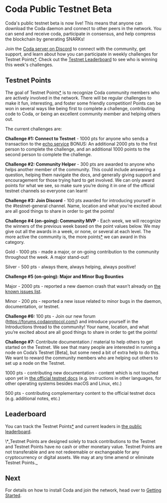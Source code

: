 # Coda Public Testnet Beta

Coda's public testnet beta is now live! This means that anyone can download the Coda daemon and connect to other peers in the network. You can send and receive coda, participate in consensus, and help compress the blockchain by generating SNARKs!

Join the [Coda server on Discord](http://bit.ly/CodaDiscord) to connect with the community, get support, and learn about how you can participate in weekly challenges for Testnet Points[\*](#disclaimer). Check out the [Testnet Leaderboard](#leaderboard) to see who is winning this week's challenges.

## Testnet Points

The goal of Testnet Points[\*](#disclaimer) is to recognize Coda community members who are actively involved in the network. There will be regular challenges to make it fun, interesting, and foster some friendly competition! Points can be won in several ways like being first to complete a challenge, contributing code to Coda, or being an excellent community member and helping others out.

The current challenges are:

**Challenge #1: Connect to Testnet** - 1000 pts for anyone who sends a transaction to the [echo service](/docs/my-first-transaction/#make-a-payment)
BONUS: An additional 2000 pts to the first person to complete the challenge, and an additional 1000 points to the second person to complete the challenge.

**Challenge #2: Community Helper** - 300 pts are awarded to anyone who helps another member of the community. This could include answering a question, helping them navigate the docs, and generally giving support and encouragement for those trying hard to get involved. We can only award points for what we see, so make sure you’re doing it in one of the official testnet channels so everyone can learn! 

**Challenge #3: Join Discord** - 100 pts awarded for introducing yourself in the #testnet-general channel. Name, location and what you’re excited about are all good things to share in order to get the points!

**Challenge #4 (on-going): Community MVP** - Each week, we will recognize the winners of the previous week based on the point values below. We may give out all the awards in a week, or none, or several at each level. The more active the community is, the more points[\*](#disclaimer) we can award in this category.

Gold - 1000 pts - made a major, or on-going contribution to the community throughout the week. A major stand-out!

Silver - 500 pts - always there, always helping, always positive!

**Challenge #5 (on-going): Major and Minor Bug Bounties**

Major - 2000 pts - reported a new daemon crash that wasn’t already on [the known issues list](http://bit.ly/CodaKnownIssues).

Minor - 200 pts - reported a new issue related to minor bugs in the daemon, documentation, or testnet.

**Challenge #6:** 100 pts - Join our new forum (https://forums.codaprotocol.com/) and introduce yourself in the Introductions thread to the community! Your name, location, and what you’re excited about are all good things to share in order to get the points!

**Challenge #7:** Contribute documentation / material to help others to get started on the Testnet. We see that many people are interested in running a node on Coda’s Testnet [Beta], but some need a bit of extra help to do this. We want to reward the community members who are helping out others to set up a node on the Testnet.

1000 pts - contributing new documentation - content which is not touched upon yet in [the official testnet docs](https://codaprotocol.com/docs/getting-started/) (e.g. instructions in other languages, for other operating systems besides macOS and Linux, etc.)

500 pts - contributing complementary content to the official testnet docs (e.g. additional notes, etc.)

## Leaderboard

You can track the Testnet Points[\*](#disclaimer) and current leaders in [the public leaderboard](http://bit.ly/TestnetBetaLeaderboard).

<span id="disclaimer">
\*_Testnet Points are designed solely to track contributions to the Testnet and Testnet Points have no cash or other monetary value. Testnet Points are not transferable and are not redeemable or exchangeable for any cryptocurrency or digital assets. We may at any time amend or eliminate Testnet Points._
</span>

## Next

For details on how to install Coda and join the network, head over to [Getting Started](/docs/getting-started/).